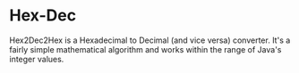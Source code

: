 # Hex-Dec

Hex2Dec2Hex is a Hexadecimal to Decimal (and vice versa) converter. It's a fairly simple mathematical algorithm and works within the range of Java's integer values.
